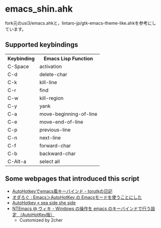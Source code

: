 # emacs_shin.ahk
fork元のusi3/emacs.ahkと，lintaro-jp/gtk-emacs-theme-like.ahkを参考にしています。


## Supported keybindings
<table>
  <tr>
    <th>Keybinding</th>
    <th>Emacs Lisp Function</th>
  </tr>
<tr>
  <td>C-Space</td>
  <td>activation</td>
</tr>
  <td>C-d</td>
  <td>delete-char</td>
</tr>
<tr>
  <td>C-k</td>
  <td>kill-line</td>
</tr>
<tr>
  <td>C-r</td>
  <td>find</td>
</tr>
<tr>
  <td>C-w</td>
  <td>kill-region</td>
</tr>
<tr>
  <td>C-y</td>
  <td>yank</td>
</tr>
<tr>
  <td>C-a</td>
  <td>move-beginning-of-line</td>
</tr>
<tr>
  <td>C-e</td>
  <td>move-end-of-line</td>
</tr>
<tr>
  <td>C-p</td>
  <td>previous-line</td>
</tr>
<tr>
  <td>C-n</td>
  <td>next-line</td>
</tr>
<tr>
  <td>C-f</td>
  <td>forward-char</td>
</tr>
<tr>
  <td>C-b</td>
  <td>backward-char</td>
</tr>
<tr>
  <td>C-Alt-a</td>
  <td>select all</td>
</tr>
</table>


## Some webpages that introduced this script
* [AutoHotkeyでemacs風キーバインド - torutkの日記](http://d.hatena.ne.jp/torutk/20101009/p2)
* [オダろぐ : Emacs＞AutoHotKey の Emacsモードを使うことにした](http://blog.livedoor.jp/odaxsen/archives/1546840.html)
* [AutoHotkey &laquo; sea side she side](http://www.a10i.jp/?tag=autohotkey)
* [NTEmacs @ ウィキ - Windows の操作を emacs のキーバインドで行う設定 （AutoHotKey版）](http://www49.atwiki.jp/ntemacs/pages/20.html)
    * Customized by 2cher
